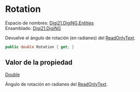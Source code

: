 # Rotation

Espacio de nombres: [Digi21.DigiNG.Entities](../../)  
Ensamblado: [Digi21.DigiNG](../../../)

Devuelve el ángulo de rotación \(en radianes\) del [ReadOnlyText](../).

```csharp
public double Rotation { get; }
```

## Valor de la propiedad

[Double](https://docs.microsoft.com/en-us/dotnet/api/system.double?view=net-5.0)

Ángulo de rotación en radianes del [ReadOnlyText](../).



